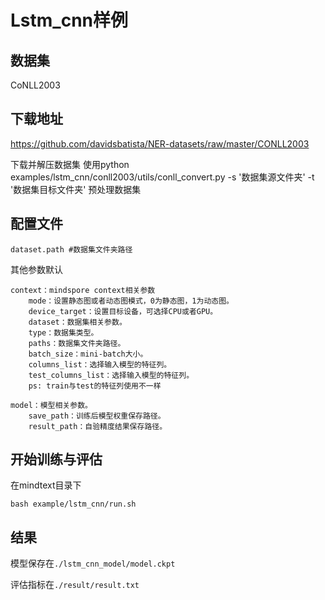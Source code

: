 # Lstm_cnn样例

## 数据集

CoNLL2003

## 下载地址

https://github.com/davidsbatista/NER-datasets/raw/master/CONLL2003

下载并解压数据集
使用python examples/lstm_cnn/conll2003/utils/conll_convert.py -s '数据集源文件夹' -t '数据集目标文件夹'
预处理数据集

## 配置文件

`dataset.path #数据集文件夹路径`

其他参数默认

```text
context：mindspore context相关参数
    mode：设置静态图或者动态图模式，0为静态图，1为动态图。
    device_target：设置目标设备，可选择CPU或者GPU。
    dataset：数据集相关参数。
    type：数据集类型。
    paths：数据集文件夹路径。
    batch_size：mini-batch大小。
    columns_list：选择输入模型的特征列。
    test_columns_list：选择输入模型的特征列。
    ps: train与test的特征列使用不一样

model：模型相关参数。
    save_path：训练后模型权重保存路径。
    result_path：自验精度结果保存路径。
```

## 开始训练与评估

在mindtext目录下

```bash example/lstm_cnn/run.sh```

## 结果

模型保存在`./lstm_cnn_model/model.ckpt`

评估指标在`./result/result.txt`